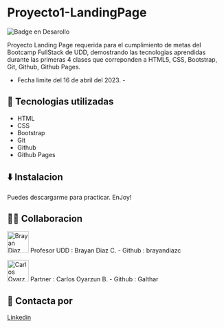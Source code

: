 # Proyecto1-LandingPage
![Badge en Desarollo](https://img.shields.io/badge/STATUS-EN%20DESAROLLO-green)

Proyecto Landing Page requerida para el cumplimiento de metas del Bootcamp FullStack de UDD, demostrando las tecnologias aprendidas durante las primeras 4 clases que correponden a HTML5, CSS, Bootstrap, Git, Github, Github Pages.

- Fecha limite del 16 de abril del 2023. -

## :hammer: Tecnologias utilizadas

- HTML
- CSS
- Bootstrap
- Git
- Github
- Github Pages

## :arrow_down: Instalacion

Puedes descargarme para practicar. EnJoy!

## :man_technologist: Collaboracion


<a href="https://github.com/brayandiazc"><img src="https://avatars.githubusercontent.com/u/7065934?v=4" alt="Brayan Diaz C." width="50" height="50"></a> 
Profesor UDD : Brayan Diaz C. - Github : brayandiazc

<a href="https://github.com/Galthar"><img src="https://avatars.githubusercontent.com/u/103672208?v=4" alt="Carlos Oyarzun B." width="50" height="50"></a>
Partner : Carlos Oyarzun B. - Github : Galthar

## :e-mail: Contacta por

<a href="https://www.linkedin.com/in/ra%C3%BAl-oyarz%C3%BAn-becerra-6430b171/"> Linkedin </a>



